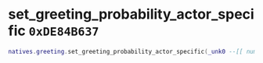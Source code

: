 # set_greeting_probability_actor_specific `0xDE84B637`

```lua
natives.greeting.set_greeting_probability_actor_specific(_unk0 --[[ number ]], _unk1 --[[ number ]])
```